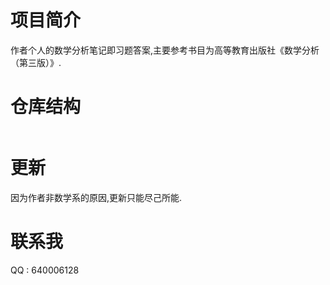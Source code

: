 # 项目简介
作者个人的数学分析笔记即习题答案,主要参考书目为高等教育出版社《数学分析（第三版）》.
# 仓库结构
```

```
# 更新
因为作者非数学系的原因,更新只能尽己所能.
# 联系我
QQ : 640006128